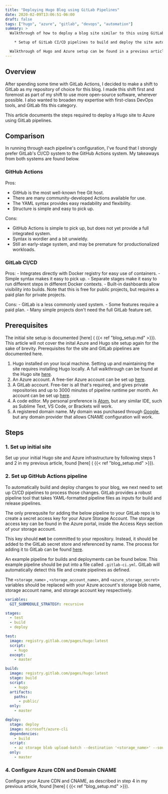 ```yaml
---
title: "Deploying Hugo Blog using GitLab Pipelines"
date: 2020-02-09T13:06:51-06:00
draft: false
tags: ["hugo", "azure", "gitlab", "devops", "automation"]
summary: >
  Walkthrough of how to deploy a blog site similar to this using GitLab.  The walkthrough covers:

    * Setup of GitLab CI/CD pipelines to build and deploy the site automatically on a code push.

  Walkthrough of Hugo and Azure setup can be found in a previous article.
---
```


## Overview

After spending some time with GitLab Actions, I decided to make a shift to GitLab as my repository of choice for this blog.  I made this shift first and foremost as part of my shift to use more open-source software, wherever possible.  I also wanted to broaden my expertise with first-class DevOps tools, and GitLab fits this category.

This article documents the steps required to deploy a Hugo site to Azure using GitLab pipelines.

## Comparison

In running through each pipeline's configuration, I've found that I strongly prefer GitLab's CI/CD system to the GitHub Actions system.  My takeaways from both systems are found below.

### GitHub Actions

Pros:
  - GitHub is the most well-known free Git host.
  - There are many community-developed Actions available for use.
  - The YAML syntax provides easy readability and flexibility.
  - Structure is simple and easy to pick up.

Cons:
  - GitHub Actions is simple to pick up, but does not yet provide a full integrated system.
  - Syntax is wordier and a bit unwieldy.
  - Still an early-stage system, and may be premature for productionalized workloads.

### GitLab CI/CD

  Pros:
    - Integrates directly with Docker registry for easy use of containers.
    - Simple syntax makes it easy to pick up.
    - Separate stages make it easy to run different steps in different Docker contexts.
    - Built-in dashboards allow visibility into builds.  Note that this is free for public projects, but requires a paid plan for private projects.

  Cons:
    - GitLab is a less commonly used system.
    - Some features require a paid plan.
    - Many simple projects don't need the full GitLab feature set.

## Prerequisites

The initial site setup is documented [here] ( {{< ref "blog_setup.md" >}}).  This article will not cover the inital Azure and Hugo site setup again for the sake of brevity.  Prerequisites for the site and GitLab pipelines are documented here.

1. Hugo installed on your local machine. Setting up and maintaining the site requires installing Hugo locally.  A full walkthrough can be found at the Hugo site [here](https://gohugo.io/getting-started/installing/).
2. An Azure account.  A free-tier Azure account can be set up [here](https://azure.microsoft.com/en-us/free/).
3. A GitLab account.  Free-tier is all that's required, and gives private repositories and up to 3000 minutes of pipeline runtime per month.  An account can be set up [here](https://gitlab.com/).
3. A code editor.  My personal preference is [Atom](https://atom.io/), but any similar IDE, such as Sublime Text, VS Code, or Brackets will work.
4. A registered domain name.  My domain was purchased through [Google](https://domains.google.com/m/registrar?nfg), but any domain provider that allows CNAME configuration will work.

## Steps

### 1. Set up initial site

Set up your initial Hugo site and Azure infrastructure by following steps 1 and 2 in my previous article, found [here] ( {{< ref "blog_setup.md" >}}).

### 2. Set up GitHub Actions pipeline

To automatically build and deploy changes to your blog, we next need to set up CI/CD pipelines to process those changes.  GitLab provides a robust pipeline tool that takes YAML-formatted pipeline files as inputs for build and release pipelines.

The only prerequsite for adding the below pipeline to your GitLab repo is to create a secret access key for your Azure Storage Account.  The storage access key can be found in the Azure portal, inside the Access Keys section of your storage account.

This key should __not__ be committed to your repository.  Instead, it should be added to the GitLab secret store and referenced by name.  The process for adding it to GitLab can be found [here](https://docs.gitlab.com/ee/ci/variables/#via-the-ui).

An example pipeline for builds and deployments can be found below.  This example pipeline should be put into a file called `.gitlab-ci.yml`.  GitLab will automatically detect this file and create pipelines as defined.

The `<storage_name>` , `<storage_account_name>`, and `<azure_storage_secret>` variables should be replaced with your Azure account's storage blob name, storage account name, and storage account key respectively.

```yaml
variables:
  GIT_SUBMODULE_STRATEGY: recursive

stages:
  - test
  - build
  - deploy

test:
  image: registry.gitlab.com/pages/hugo:latest
  script:
    - hugo
  except:
    - master

build:
  image: registry.gitlab.com/pages/hugo:latest
  stage: build
  script:
    - hugo
  artifacts:
    paths:
      - public/
  only:
    - master

deploy:
  stage: deploy
  image: microsoft/azure-cli
  dependencies:
    - build
  script:
    - az storage blob upload-batch --destination '<storage_name>' --source public/ --account-name <storage_account_name> --account-key <azure_storage_secret>
  only:
    - master
```
### 4. Configure Azure CDN and Domain CNAME

Configure your Azure CDN and CNAME, as described in step 4 in my previous article, found [here] ( {{< ref "blog_setup.md" >}}).
